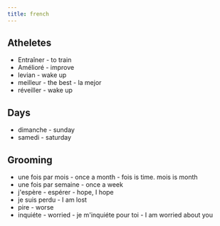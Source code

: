 ```yaml
---
title: french
---
```


## Atheletes

* Entraîner - to train
* Amélioré - improve
* levian - wake up
* meilleur - the best - la mejor
* réveiller - wake up

## Days
* dimanche - sunday
* samedi - saturday

## Grooming
* une fois par mois - once a month - fois is time. mois is month
* une fois par semaine - once a week
* j'espère - espérer - hope, I hope
* je suis perdu - I am lost
* pire - worse
* inquiéte - worried - je m'inquiéte pour toi - I am worried about you
